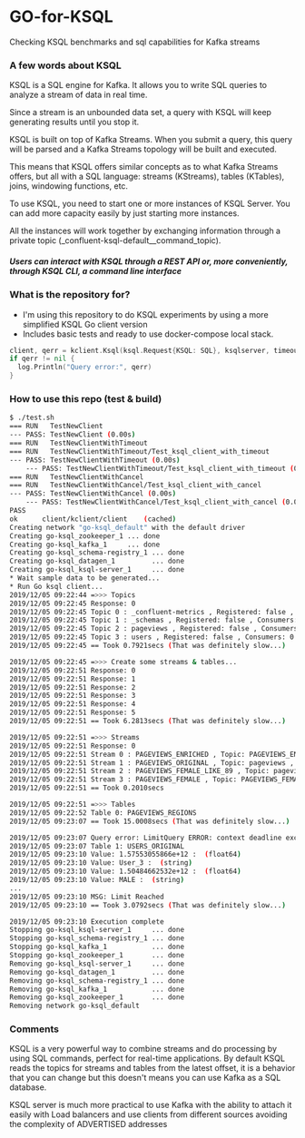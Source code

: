 # GO-for-KSQL
Checking KSQL benchmarks and sql capabilities for Kafka streams


### A few words about KSQL
KSQL is a SQL engine for Kafka. It allows you to write SQL queries to analyze a stream of data in real time.

Since a stream is an unbounded data set, a query with KSQL will keep generating results until you stop it.

KSQL is built on top of Kafka Streams. When you submit a query, this query will be parsed and a Kafka Streams topology will be built and executed.

This means that KSQL offers similar concepts as to what Kafka Streams offers, but all with a SQL language: streams (KStreams), tables (KTables), joins, windowing functions, etc.

To use KSQL, you need to start one or more instances of KSQL Server. You can add more capacity easily by just starting more instances.

All the instances will work together by exchanging information through a private topic (_confluent-ksql-default__command_topic).

##### Users can interact with KSQL through a REST API or, more conveniently, through KSQL CLI, a command line interface

### What is the repository for?
- I'm using this repository to do KSQL experiments by using a more simplified KSQL Go client version
- Includes basic tests and ready to use docker-compose local stack.

```Go
client, qerr = kclient.Ksql(ksql.Request{KSQL: SQL}, ksqlserver, timeout)
if qerr != nil {
  log.Println("Query error:", qerr)
}
```

### How to use this repo (test & build)
```bash
$ ./test.sh
=== RUN   TestNewClient
--- PASS: TestNewClient (0.00s)
=== RUN   TestNewClientWithTimeout
=== RUN   TestNewClientWithTimeout/Test_ksql_client_with_timeout
--- PASS: TestNewClientWithTimeout (0.00s)
    --- PASS: TestNewClientWithTimeout/Test_ksql_client_with_timeout (0.00s)
=== RUN   TestNewClientWithCancel
=== RUN   TestNewClientWithCancel/Test_ksql_client_with_cancel
--- PASS: TestNewClientWithCancel (0.00s)
    --- PASS: TestNewClientWithCancel/Test_ksql_client_with_cancel (0.00s)
PASS
ok      client/kclient/client    (cached)
Creating network "go-ksql_default" with the default driver
Creating go-ksql_zookeeper_1 ... done
Creating go-ksql_kafka_1     ... done
Creating go-ksql_schema-registry_1 ... done
Creating go-ksql_datagen_1         ... done
Creating go-ksql_ksql-server_1     ... done
* Wait sample data to be generated...
* Run Go ksql client...
2019/12/05 09:22:44 =>>> Topics
2019/12/05 09:22:45 Response: 0
2019/12/05 09:22:45 Topic 0 : _confluent-metrics , Registered: false , Consumers: 0 , GroupConsumers: 0
2019/12/05 09:22:45 Topic 1 : _schemas , Registered: false , Consumers: 0 , GroupConsumers: 0
2019/12/05 09:22:45 Topic 2 : pageviews , Registered: false , Consumers: 0 , GroupConsumers: 0
2019/12/05 09:22:45 Topic 3 : users , Registered: false , Consumers: 0 , GroupConsumers: 0
2019/12/05 09:22:45 == Took 0.7921secs (That was definitely slow...)

2019/12/05 09:22:45 =>>> Create some streams & tables...
2019/12/05 09:22:51 Response: 0
2019/12/05 09:22:51 Response: 1
2019/12/05 09:22:51 Response: 2
2019/12/05 09:22:51 Response: 3
2019/12/05 09:22:51 Response: 4
2019/12/05 09:22:51 Response: 5
2019/12/05 09:22:51 == Took 6.2813secs (That was definitely slow...)

2019/12/05 09:22:51 =>>> Streams
2019/12/05 09:22:51 Response: 0
2019/12/05 09:22:51 Stream 0 : PAGEVIEWS_ENRICHED , Topic: PAGEVIEWS_ENRICHED , Format: DELIMITED
2019/12/05 09:22:51 Stream 1 : PAGEVIEWS_ORIGINAL , Topic: pageviews , Format: DELIMITED
2019/12/05 09:22:51 Stream 2 : PAGEVIEWS_FEMALE_LIKE_89 , Topic: pageviews_enriched_r8_r9 , Format: DELIMITED
2019/12/05 09:22:51 Stream 3 : PAGEVIEWS_FEMALE , Topic: PAGEVIEWS_FEMALE , Format: DELIMITED
2019/12/05 09:22:51 == Took 0.2010secs

2019/12/05 09:22:51 =>>> Tables
2019/12/05 09:22:52 Table 0: PAGEVIEWS_REGIONS
2019/12/05 09:23:07 == Took 15.0008secs (That was definitely slow...)

2019/12/05 09:23:07 Query error: LimitQuery ERROR: context deadline exceeded
2019/12/05 09:23:07 Table 1: USERS_ORIGINAL
2019/12/05 09:23:10 Value: 1.57553055866e+12 :  (float64)
2019/12/05 09:23:10 Value: User_3 :  (string)
2019/12/05 09:23:10 Value: 1.50484662532e+12 :  (float64)
2019/12/05 09:23:10 Value: MALE :  (string)
...
2019/12/05 09:23:10 MSG: Limit Reached
2019/12/05 09:23:10 == Took 3.0792secs (That was definitely slow...)

2019/12/05 09:23:10 Execution complete
Stopping go-ksql_ksql-server_1     ... done
Stopping go-ksql_schema-registry_1 ... done
Stopping go-ksql_kafka_1           ... done
Stopping go-ksql_zookeeper_1       ... done
Removing go-ksql_ksql-server_1     ... done
Removing go-ksql_datagen_1         ... done
Removing go-ksql_schema-registry_1 ... done
Removing go-ksql_kafka_1           ... done
Removing go-ksql_zookeeper_1       ... done
Removing network go-ksql_default
```

### Comments
KSQL is a very powerful way to combine streams and do processing by using SQL commands, perfect for real-time applications. By default KSQL reads the topics for streams and tables from the latest offset, it is a behavior that you can change but this doesn't means you can use Kafka as a SQL database.

KSQL server is much more practical to use Kafka with the ability to attach it easily with Load balancers and use clients from different sources avoiding the complexity of ADVERTISED addresses
